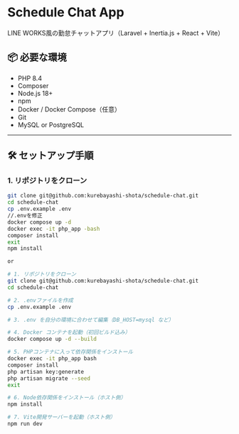 # Schedule Chat App

LINE WORKS風の勤怠チャットアプリ（Laravel + Inertia.js + React + Vite）

## 📦 必要な環境

- PHP 8.4
- Composer
- Node.js 18+
- npm
- Docker / Docker Compose（任意）
- Git
- MySQL or PostgreSQL

---

## 🛠 セットアップ手順

### 1. リポジトリをクローン

```bash
git clone git@github.com:kurebayashi-shota/schedule-chat.git
cd schedule-chat
cp .env.example .env
//.envを修正
docker compose up -d
docker exec -it php_app -bash
composer install
exit
npm install

or

# 1. リポジトリをクローン
git clone git@github.com:kurebayashi-shota/schedule-chat.git
cd schedule-chat

# 2. .envファイルを作成
cp .env.example .env

# 3. .env を自分の環境に合わせて編集（DB_HOST=mysql など）

# 4. Docker コンテナを起動（初回ビルド込み）
docker compose up -d --build

# 5. PHPコンテナに入って依存関係をインストール
docker exec -it php_app bash
composer install
php artisan key:generate
php artisan migrate --seed
exit

# 6. Node依存関係をインストール（ホスト側）
npm install

# 7. Vite開発サーバーを起動（ホスト側）
npm run dev
